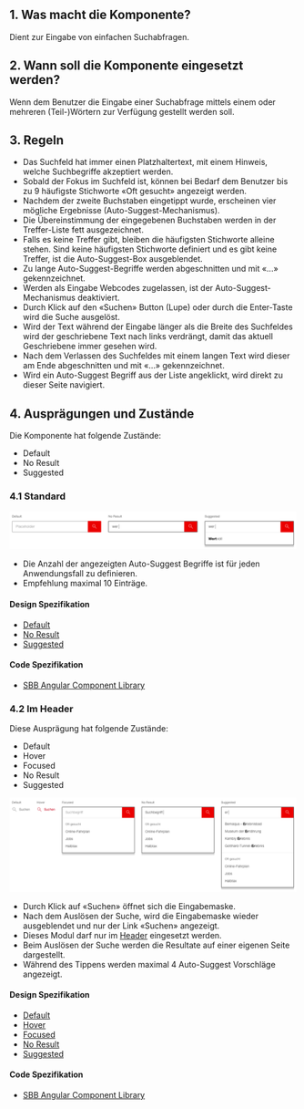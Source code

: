 ## 1. Was macht die Komponente?
Dient zur Eingabe von einfachen Suchabfragen.

## 2. Wann soll die Komponente eingesetzt werden? 
Wenn dem Benutzer die Eingabe einer Suchabfrage mittels einem oder mehreren (Teil-)Wörtern zur Verfügung gestellt werden soll.

## 3. Regeln
* Das Suchfeld hat immer einen Platzhaltertext, mit einem Hinweis, welche Suchbegriffe akzeptiert werden.
* Sobald der Fokus im Suchfeld ist, können bei Bedarf dem Benutzer bis zu 9 häufigste Stichworte «Oft gesucht» angezeigt werden.
* Nachdem der zweite Buchstaben eingetippt wurde, erscheinen vier mögliche Ergebnisse (Auto-Suggest-Mechanismus).
* Die Übereinstimmung der eingegebenen Buchstaben werden in der Treffer-Liste fett ausgezeichnet.
* Falls es keine Treffer gibt, bleiben die häufigsten Stichworte alleine stehen. Sind keine häufigsten Stichworte definiert und es gibt keine Treffer, ist die Auto-Suggest-Box ausgeblendet.
* Zu lange Auto-Suggest-Begriffe werden abgeschnitten und mit «...» gekennzeichnet.
* Werden als Eingabe Webcodes zugelassen, ist der Auto-Suggest-Mechanismus deaktiviert.
* Durch Klick auf den «Suchen» Button (Lupe) oder durch die Enter-Taste wird die Suche ausgelöst.
* Wird der Text während der Eingabe länger als die Breite des Suchfeldes wird der geschriebene Text nach links verdrängt, damit das aktuell Geschriebene immer gesehen wird.
* Nach dem Verlassen des Suchfeldes mit einem langen Text wird dieser am Ende abgeschnitten und mit «\...» gekennzeichnet.
* Wird ein Auto-Suggest Begriff aus der Liste angeklickt, wird direkt zu dieser Seite navigiert.

## 4. Ausprägungen und Zustände 
Die Komponente hat folgende Zustände:
* Default
* No Result
* Suggested
 
### 4.1 Standard
![Darstellung der Komponente Suchfeld in der Ausprägung Standard](https://raw.githubusercontent.com/sbb-design-systems/design-system-website-documentation/master/documentation/components/searchfield/images/searchfield_default.png 'class: image')
* Die Anzahl der angezeigten Auto-Suggest Begriffe ist für jeden Anwendungsfall zu definieren.
* Empfehlung maximal 10 Einträge.

#### Design Spezifikation
* [Default](https://sbb.invisionapp.com/d/main#/console/15744722/344622859/inspect)
* [No Result](https://sbb.invisionapp.com/d/main#/console/15744722/344622860/inspect)
* [Suggested](https://sbb.invisionapp.com/d/main#/console/15744722/344622861/inspect)

#### Code Spezifikation
* [SBB Angular Component Library](https://sbb-angular.app.sbb.ch/latest/public/components/search)

### 4.2 Im Header
Diese Ausprägung hat folgende Zustände:
* Default
* Hover
* Focused
* No Result
* Suggested

![Darstellung der Komponente Suchfeld integriert im Header](https://raw.githubusercontent.com/sbb-design-systems/design-system-website-documentation/master/documentation/components/searchfield/images/searchfield_header.png 'class: image')
* Durch Klick auf «Suchen» öffnet sich die Eingabemaske.
* Nach dem Auslösen der Suche, wird die Eingabemaske wieder ausgeblendet und nur der Link «Suchen» angezeigt.
* Dieses Modul darf nur im [Header](https://digital.sbb.ch/de/websites/modules/header) eingesetzt werden.
* Beim Auslösen der Suche werden die Resultate auf einer eigenen Seite dargestellt.
* Während des Tippens werden maximal 4 Auto-Suggest Vorschläge angezeigt.

#### Design Spezifikation
* [Default](https://sbb.invisionapp.com/d/main#/console/15744722/344622862/inspect)
* [Hover](https://sbb.invisionapp.com/d/main#/console/15744722/344622863/inspect)
* [Focused](https://sbb.invisionapp.com/d/main#/console/15744722/344622864/inspect)
* [No Result](https://sbb.invisionapp.com/d/main#/console/15744722/344622865/inspect)
* [Suggested](https://sbb.invisionapp.com/d/main#/console/15744722/344622866/inspect)

#### Code Spezifikation
* [SBB Angular Component Library](https://sbb-angular.app.sbb.ch/latest/public/components/search)